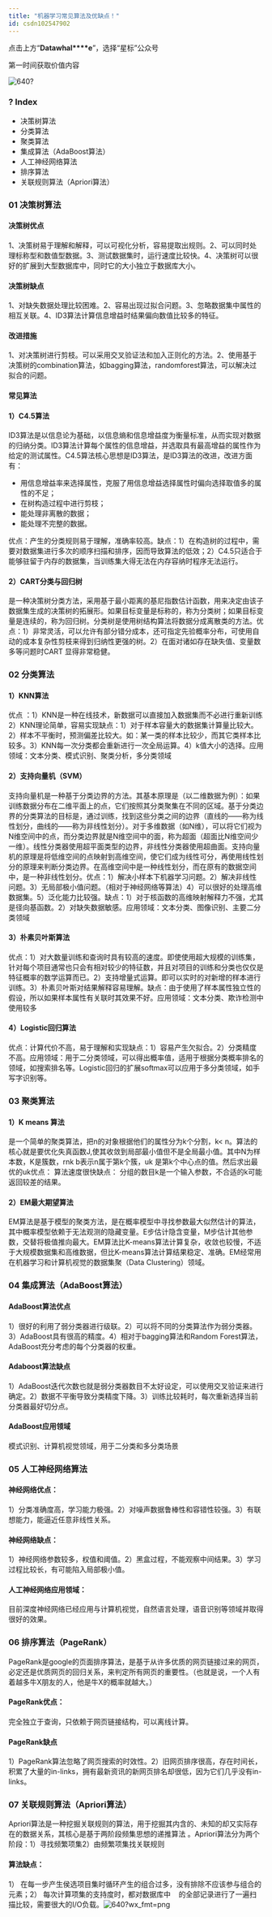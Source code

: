 ```yaml
---
title: "机器学习常见算法及优缺点！"
id: csdn102547902
---
```


点击上方“**Datawhal****e**”，选择“星标”公众号

第一时间获取价值内容

![640?](../img/8848b38b8e7e18a790e4a60c44ba9cb3.png)

### ? Index

*   决策树算法
*   分类算法
*   聚类算法
*   集成算法（AdaBoost算法）
*   人工神经网络算法
*   排序算法
*   关联规则算法（Apriori算法）

### 01 决策树算法

#### 决策树优点

1、决策树易于理解和解释，可以可视化分析，容易提取出规则。2、可以同时处理标称型和数值型数据。3、测试数据集时，运行速度比较快。4、决策树可以很好的扩展到大型数据库中，同时它的大小独立于数据库大小。

#### 决策树缺点

1、对缺失数据处理比较困难。2、容易出现过拟合问题。3、忽略数据集中属性的相互关联。4、ID3算法计算信息增益时结果偏向数值比较多的特征。

#### 改进措施

1、对决策树进行剪枝。可以采用交叉验证法和加入正则化的方法。2、使用基于决策树的combination算法，如bagging算法，randomforest算法，可以解决过拟合的问题。

#### 常见算法

#### 1）C4.5算法

ID3算法是以信息论为基础，以信息熵和信息增益度为衡量标准，从而实现对数据的归纳分类。ID3算法计算每个属性的信息增益，并选取具有最高增益的属性作为给定的测试属性。C4.5算法核心思想是ID3算法，是ID3算法的改进，改进方面有：

*   用信息增益率来选择属性，克服了用信息增益选择属性时偏向选择取值多的属性的不足；
*   在树构造过程中进行剪枝；
*   能处理非离散的数据；
*   能处理不完整的数据。

优点：产生的分类规则易于理解，准确率较高。缺点：1）在构造树的过程中，需要对数据集进行多次的顺序扫描和排序，因而导致算法的低效；2）C4.5只适合于能够驻留于内存的数据集，当训练集大得无法在内存容纳时程序无法运行。

#### 2）CART分类与回归树

是一种决策树分类方法，采用基于最小距离的基尼指数估计函数，用来决定由该子数据集生成的决策树的拓展形。如果目标变量是标称的，称为分类树；如果目标变量是连续的，称为回归树。分类树是使用树结构算法将数据分成离散类的方法。优点：1）非常灵活，可以允许有部分错分成本，还可指定先验概率分布，可使用自动的成本复杂性剪枝来得到归纳性更强的树。2）在面对诸如存在缺失值、变量数多等问题时CART 显得非常稳健。

### 02 分类算法

#### 1）KNN算法

优点 ：1）KNN是一种在线技术，新数据可以直接加入数据集而不必进行重新训练2）KNN理论简单，容易实现缺点：1）对于样本容量大的数据集计算量比较大。2）样本不平衡时，预测偏差比较大。如：某一类的样本比较少，而其它类样本比较多。3）KNN每一次分类都会重新进行一次全局运算。4）k值大小的选择。应用领域：文本分类、模式识别、聚类分析，多分类领域

#### 2）支持向量机（SVM）

支持向量机是一种基于分类边界的方法。其基本原理是（以二维数据为例）：如果训练数据分布在二维平面上的点，它们按照其分类聚集在不同的区域。基于分类边界的分类算法的目标是，通过训练，找到这些分类之间的边界（直线的――称为线性划分，曲线的――称为非线性划分）。对于多维数据（如N维），可以将它们视为N维空间中的点，而分类边界就是N维空间中的面，称为超面（超面比N维空间少一维）。线性分类器使用超平面类型的边界，非线性分类器使用超曲面。支持向量机的原理是将低维空间的点映射到高维空间，使它们成为线性可分，再使用线性划分的原理来判断分类边界。在高维空间中是一种线性划分，而在原有的数据空间中，是一种非线性划分。优点：1）解决小样本下机器学习问题。2）解决非线性问题。3）无局部极小值问题。（相对于神经网络等算法）4）可以很好的处理高维数据集。5）泛化能力比较强。缺点：1）对于核函数的高维映射解释力不强，尤其是径向基函数。2）对缺失数据敏感。应用领域：文本分类、图像识别、主要二分类领域

#### 3）朴素贝叶斯算法

优点：1）对大数量训练和查询时具有较高的速度。即使使用超大规模的训练集，针对每个项目通常也只会有相对较少的特征数，并且对项目的训练和分类也仅仅是特征概率的数学运算而已。2）支持增量式运算。即可以实时的对新增的样本进行训练。3）朴素贝叶斯对结果解释容易理解。缺点：由于使用了样本属性独立性的假设，所以如果样本属性有关联时其效果不好。应用领域：文本分类、欺诈检测中使用较多

#### 4）Logistic回归算法

优点：计算代价不高，易于理解和实现缺点：1）容易产生欠拟合。2）分类精度不高。应用领域：用于二分类领域，可以得出概率值，适用于根据分类概率排名的领域，如搜索排名等。Logistic回归的扩展softmax可以应用于多分类领域，如手写字识别等。

### 03 聚类算法

#### 1）K means 算法

是一个简单的聚类算法，把n的对象根据他们的属性分为k个分割，k< n。算法的核心就是要优化失真函数J,使其收敛到局部最小值但不是全局最小值。其中N为样本数，K是簇数，rnk b表示n属于第k个簇，uk 是第k个中心点的值。然后求出最优的uk优点： 算法速度很快缺点： 分组的数目k是一个输入参数，不合适的k可能返回较差的结果。

#### 2）EM最大期望算法

EM算法是基于模型的聚类方法，是在概率模型中寻找参数最大似然估计的算法，其中概率模型依赖于无法观测的隐藏变量。E步估计隐含变量，M步估计其他参数，交替将极值推向最大。EM算法比K-means算法计算复杂，收敛也较慢，不适于大规模数据集和高维数据，但比K-means算法计算结果稳定、准确。EM经常用在机器学习和计算机视觉的数据集聚（Data Clustering）领域。

### 04 集成算法（AdaBoost算法）

#### AdaBoost算法优点

1）很好的利用了弱分类器进行级联。2）可以将不同的分类算法作为弱分类器。3）AdaBoost具有很高的精度。4）相对于bagging算法和Random Forest算法，AdaBoost充分考虑的每个分类器的权重。

#### Adaboost算法缺点

1）AdaBoost迭代次数也就是弱分类器数目不太好设定，可以使用交叉验证来进行确定。2）数据不平衡导致分类精度下降。3）训练比较耗时，每次重新选择当前分类器最好切分点。

#### AdaBoost应用领域

模式识别、计算机视觉领域，用于二分类和多分类场景

### 05 人工神经网络算法

#### 神经网络优点：

1）分类准确度高，学习能力极强。2）对噪声数据鲁棒性和容错性较强。3）有联想能力，能逼近任意非线性关系。

#### 神经网络缺点：

1）神经网络参数较多，权值和阈值。2）黑盒过程，不能观察中间结果。3）学习过程比较长，有可能陷入局部极小值。

#### 人工神经网络应用领域：

目前深度神经网络已经应用与计算机视觉，自然语言处理，语音识别等领域并取得很好的效果。

### 06 排序算法（PageRank）

PageRank是google的页面排序算法，是基于从许多优质的网页链接过来的网页，必定还是优质网页的回归关系，来判定所有网页的重要性。（也就是说，一个人有着越多牛X朋友的人，他是牛X的概率就越大。）

#### PageRank优点：

完全独立于查询，只依赖于网页链接结构，可以离线计算。

#### PageRank缺点

1）PageRank算法忽略了网页搜索的时效性。2）旧网页排序很高，存在时间长，积累了大量的in-links，拥有最新资讯的新网页排名却很低，因为它们几乎没有in-links。

### 07 关联规则算法（Apriori算法）

Apriori算法是一种挖掘关联规则的算法，用于挖掘其内含的、未知的却又实际存在的数据关系，其核心是基于两阶段频集思想的递推算法 。Apriori算法分为两个阶段：1）寻找频繁项集2）由频繁项集找关联规则

#### 算法缺点：

1） 在每一步产生侯选项目集时循环产生的组合过多，没有排除不应该参与组合的元素；2） 每次计算项集的支持度时，都对数据库中    的全部记录进行了一遍扫描比较，需要很大的I/O负载。![640?wx_fmt=png](../img/77a102cc644938ab22bb0df9802930a8.png)